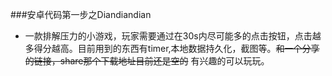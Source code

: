 ###安卓代码第一步之Diandiandian
 - 一款排解压力的小游戏，玩家需要通过在30s内尽可能多的点击按钮，点击越多得分越高。目前用到的东西有timer,本地数据持久化，截图等。~~和一个分享的链接，share那个下载地址目前还是空的~~ 有兴趣的可以玩玩。
 
